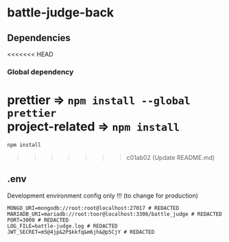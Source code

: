 # battle-judge-back

## Dependencies

<<<<<<< HEAD
### Global dependency

prettier => `npm install --global prettier` \
project-related => `npm install`
=======
`npm install`
>>>>>>> c01ab02 (Update README.md)

## .env

Development environment config only !!! (to change for production)

```dotenv
MONGO_URI=mongodb://root:root@localhost:27017 # REDACTED
MARIADB_URI=mariadb://root:toor@localhost:3306/battle_judge # REDACTED
PORT=3000 # REDACTED
LOG_FILE=battle-judge.log # REDACTED
JWT_SECRET=m5@4jp&2P$kkfq&m6jh&@p5CjY # REDACTED
```
